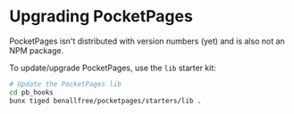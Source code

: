 # Upgrading PocketPages

PocketPages isn't distributed with version numbers (yet) and is also not an NPM package.

To update/upgrade PocketPages, use the `lib` starter kit:

```bash
# Update the PocketPages lib
cd pb_hooks
bunx tiged benallfree/pocketpages/starters/lib .
```
